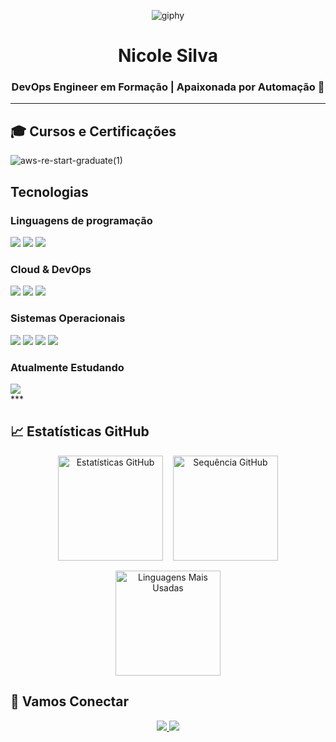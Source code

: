 <div align="center">

![giphy](https://github.com/user-attachments/assets/807fb4ca-ac70-4961-bf03-3a0248a5dd46)

  <h1>Nicole Silva</h1>
  <h3>DevOps Engineer em Formação | Apaixonada por Automação 🚀</h3>
</div>

***
## 🎓 Cursos e Certificações
![aws-re-start-graduate(1)](https://github.com/user-attachments/assets/d95f666c-aba2-4647-9a21-3c357330fad3)

## Tecnologias

### Linguagens de programação
<div align="left">
  <img src="https://img.shields.io/badge/C%2B%2B-00599C?style=for-the-badge&logo=c%2B%2B&logoColor=white" />
  <img src="https://img.shields.io/badge/Python-3776AB?style=for-the-badge&logo=python&logoColor=white" />
  <img src="https://img.shields.io/badge/Shell_Script-121011?style=for-the-badge&logo=gnu-bash&logoColor=white" />
</div>

###  Cloud & DevOps
<div align="left">
  <img src="https://img.shields.io/badge/AWS-FF9900?style=for-the-badge&logo=amazonaws&logoColor=white" />
  <img src="https://img.shields.io/badge/Docker-2496ED?style=for-the-badge&logo=docker&logoColor=white" />
  <img src="https://img.shields.io/badge/Terraform-7B42BC?style=for-the-badge&logo=terraform&logoColor=white" />
</div>

### Sistemas Operacionais
<div align="left">
  <img src="https://img.shields.io/badge/Fedora-51A2DA?style=for-the-badge&logo=fedora&logoColor=white" />
  <img src="https://img.shields.io/badge/Ubuntu-E95420?style=for-the-badge&logo=ubuntu&logoColor=white" />
  <img src="https://img.shields.io/badge/Linux_Mint-87CF3E?style=for-the-badge&logo=linux-mint&logoColor=white" />
  <img src="https://img.shields.io/badge/Manjaro-35BF5C?style=for-the-badge&logo=manjaro&logoColor=white" />
</div>

### Atualmente Estudando
<div align="left">
 <img src="https://img.shields.io/badge/Zabbix-CC0000?style=for-the-badge&logo=zabbix&logoColor=white" />
</div>
***

## 📈 Estatísticas GitHub
<div align="center" style="display: flex; flex-wrap: wrap; gap: 1rem; justify-content: center;">
  <img 
    src="https://github-readme-stats.vercel.app/api?username=nicolesilvaa&show_icons=true&count_private=true&hide_border=true&title_color=D2691E&icon_color=D2691E&text_color=c9d1d9&bg_color=0d1117&locale=pt-br" 
    alt="Estatísticas GitHub" 
    height="168"
  />
  <img 
    src="https://github-readme-streak-stats.herokuapp.com/?user=nicolesilvaa&hide_border=true&stroke=D2691E&background=0d1117&ring=D2691E&fire=D2691E&currStreakNum=c9d1d9&sideNums=D2691E&currStreakLabel=D2691E&sideLabels=D2691E&dates=5C677D&locale=pt-br" 
    alt="Sequência GitHub" 
    height="168"
  />
  <img 
    src="https://github-readme-stats.vercel.app/api/top-langs/?username=nicolesilvaa&layout=compact&hide_border=true&title_color=D2691E&text_color=c9d1d9&bg_color=0d1117&locale=pt-br" 
    alt="Linguagens Mais Usadas" 
    height="168"
  />
</div>

## 🤝 Vamos Conectar

<div align="center">
  <a href="mailto:nicolesilva8144@gmail.com">
    <img src="https://img.shields.io/badge/Gmail-D14836?style=for-the-badge&logo=gmail&logoColor=white" />
  </a>
  <a href="https://www.linkedin.com/in/nicole-silva-a1a184224/">
    <img src="https://img.shields.io/badge/LinkedIn-0077B5?style=for-the-badge&logo=linkedin&logoColor=white" />
  </a>
</div>

